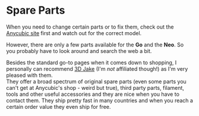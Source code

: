 <link rel=”manifest” href=”docs/manifest.webmanifest”>

# Spare Parts
When you need to change certain parts or to fix them, check out the [Anycubic site](https://www.anycubic.com/collections/for-kobra-series) first and watch out for the correct model.  
  
However, there are only a few parts available for the **Go** and the **Neo**. So you probably have to look around and search the web a bit.  
  
Besides the standard go-to pages when it comes down to shopping, I personally can recommend [3D Jake](www.3djake.com) (I'm *not* affiliated though!) as I'm very pleased with them.  
They offer a broad spectrum of original spare parts (even some parts you can't get at Anycubic's shop - weird but true), third party parts, filament, tools and other useful accessories and they are nice when you have to contact them. They ship pretty fast in many countries and when you reach a certain order value they even ship for free.  
